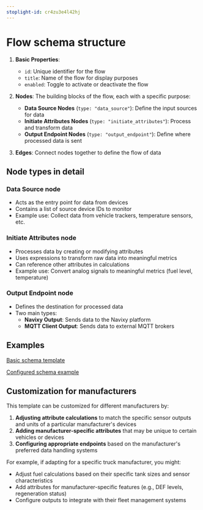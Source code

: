 ```yaml
---
stoplight-id: cr4zu3e4l42hj
---
```


# Flow schema structure

1. **Basic Properties**:
   - `id`: Unique identifier for the flow
   - `title`: Name of the flow for display purposes
   - `enabled`: Toggle to activate or deactivate the flow

2. **Nodes**: The building blocks of the flow, each with a specific purpose:
   - **Data Source Nodes** (`type: "data_source"`): Define the input sources for data
   - **Initiate Attributes Nodes** (`type: "initiate_attributes"`): Process and transform data
   - **Output Endpoint Nodes** (`type: "output_endpoint"`): Define where processed data is sent

3. **Edges**: Connect nodes together to define the flow of data

## Node types in detail

### Data Source node

- Acts as the entry point for data from devices
- Contains a list of source device IDs to monitor
- Example use: Collect data from vehicle trackers, temperature sensors, etc.

### Initiate Attributes node

- Processes data by creating or modifying attributes
- Uses expressions to transform raw data into meaningful metrics
- Can reference other attributes in calculations
- Example use: Convert analog signals to meaningful metrics (fuel level, temperature)

### Output Endpoint node

- Defines the destination for processed data
- Two main types:
  - **Navixy Output**: Sends data to the Navixy platform
  - **MQTT Client Output**: Sends data to external MQTT brokers

## Examples

[Basic schema template](IoT-Logic-API.json/components/schemas/Flow)

[Configured schema example](uGeneral-JSON-schema-example.mdrl)

## Customization for manufacturers

This template can be customized for different manufacturers by:

1. **Adjusting attribute calculations** to match the specific sensor outputs and units of a particular manufacturer's devices
2. **Adding manufacturer-specific attributes** that may be unique to certain vehicles or devices
3. **Configuring appropriate endpoints** based on the manufacturer's preferred data handling systems

For example, if adapting for a specific truck manufacturer, you might:

- Adjust fuel calculations based on their specific tank sizes and sensor characteristics
- Add attributes for manufacturer-specific features (e.g., DEF levels, regeneration status)
- Configure outputs to integrate with their fleet management systems